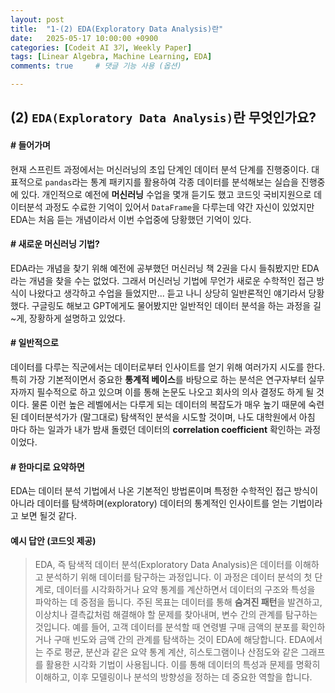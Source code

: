 ```yaml
---
layout: post
title:  "1-(2) EDA(Exploratory Data Analysis)란"
date:   2025-05-17 10:00:00 +0900
categories: [Codeit AI 3기, Weekly Paper]
tags: [Linear Algebra, Machine Learning, EDA]
comments: true     # 댓글 기능 사용 (옵션)

---
```


## (2) `EDA(Exploratory Data Analysis)`란 무엇인가요?

#### # 들어가며
현재 스프린트 과정에서는 머신러닝의 초입 단계인 데이터 분석 단계를 진행중이다. 대표적으로 `pandas`라는 통계 패키지를 활용하여 각종 데이터를 분석해보는 실습을 진행중에 있다. 개인적으로 예전에 **머신러닝** 수업을 몇개 듣기도 했고 코드잇 국비지원으로 데이터분석 과정도 수료한 기억이 있어서 `DataFrame`을 다루는데 약간 자신이 있었지만 EDA는 처음 듣는 개념이라서 이번 수업중에 당황했던 기억이 있다.

#### # 새로운 머신러닝 기법?
EDA라는 개념을 찾기 위해 예전에 공부했던 머신러닝 책 2권을 다시 들춰봤지만 EDA라는 개념을 찾을 수는 없었다. 그래서 머신러닝 기법에 무언가 새로운 수학적인 접근 방식이 나왔다고 생각하고 수업을 들었지만... 듣고 나니 상당히 일반론적인 얘기라서 당황했다. 구글링도 해보고 GPT에게도 물어봤지만 일반적인 데이터 분석을 하는 과정을 길~게, 장황하게 설명하고 있었다.

#### # 일반적으로
데이터를 다루는 직군에서는 데이터로부터 인사이트를 얻기 위해 여러가지 시도를 한다. 특히 가장 기본적이면서 중요한 **통계적 베이스**를 바탕으로 하는 분석은 연구자부터 실무자까지 필수적으로 하고 있으며 이를 통해 논문도 나오고 회사의 의사 결정도 하게 될 것이다. 물론 이런 높은 레벨에서는 다루게 되는 데이터의 복잡도가 매우 높기 때문에 숙련된 데이터분석가가 (말그대로) 탐색적인 분석을 시도할 것이며, 나도 대학원에서 아침 마다 하는 일과가 내가 밤새 돌렸던 데이터의 **correlation coefficient** 확인하는 과정이었다.

#### # 한마디로 요약하면
EDA는 데이터 분석 기법에서 나온 기본적인 방법론이며 특정한 수학적인 접근 방식이 아니라 데이터를 탐색하며(exploratory) 데이터의 통계적인 인사이트를 얻는 기법이라고 보면 될것 같다.

#### 예시 답안 (코드잇 제공)
> EDA, 즉 탐색적 데이터 분석(Exploratory Data Analysis)은 데이터를 이해하고 분석하기 위해 데이터를 탐구하는 과정입니다. 이 과정은 데이터 분석의 첫 단계로, 데이터를 시각화하거나 요약 통계를 계산하면서 데이터의 구조와 특성을 파악하는 데 중점을 둡니다. 
주된 목표는 데이터를 통해 **숨겨진 패턴**을 발견하고, 이상치나 결측값처럼 해결해야 할 문제를 찾아내며, 변수 간의 관계를 탐구하는 것입니다. 예를 들어, 고객 데이터를 분석할 때 연령별 구매 금액의 분포를 확인하거나 구매 빈도와 금액 간의 관계를 탐색하는 것이 EDA에 해당합니다. 
EDA에서는 주로 평균, 분산과 같은 요약 통계 계산, 히스토그램이나 산점도와 같은 그래프를 활용한 시각화 기법이 사용됩니다. 이를 통해 데이터의 특성과 문제를 명확히 이해하고, 이후 모델링이나 분석의 방향성을 정하는 데 중요한 역할을 합니다.